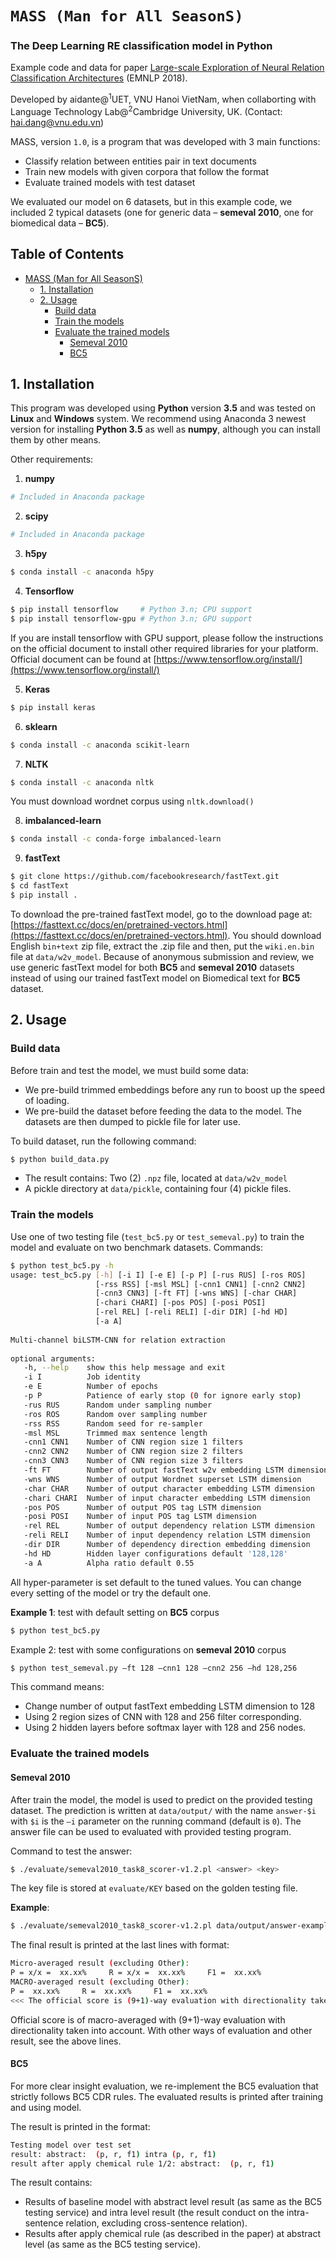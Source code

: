 # ``MASS (Man for All SeasonS)``
### The Deep Learning RE classification model in Python

Example code and data for paper [Large-scale Exploration of Neural Relation Classification Architectures]() (EMNLP 2018).

Developed by aidante@<sup>1</sup>UET, VNU Hanoi VietNam, when collaborting with Language Technology Lab@<sup>2</sup>Cambridge University, UK.
(Contact: hai.dang@vnu.edu.vn)

MASS, version ``1.0``, is a program that was developed with 3 main functions:

- Classify relation between entities pair in text documents
- Train new models with given corpora that follow the format
- Evaluate trained models with test dataset

We evaluated our model on 6 datasets, but in this example code, we included 2 typical datasets (one for generic data – **semeval 2010**, one for biomedical data – **BC5**). 


## Table of Contents
- [MASS (Man for All SeasonS)](#mass--man-for-all-seasons-)
  * [1. Installation](#1-installation)
  * [2. Usage](#2-usage)
    + [Build data](#build-data)
    + [Train the models](#train-the-models)
    + [Evaluate the trained models](#evaluate-the-trained-models)
      - [Semeval 2010](#semeval-2010)
      - [BC5](#bc5)
##

## 1. Installation

This program was developed using **Python** version **3.5** and was tested on **Linux** and **Windows** system. We recommend using Anaconda 3 newest version for installing **Python 3.5** as well as **numpy**, although you can install them by other means. 

Other requirements: 
 1. **numpy**
```sh
# Included in Anaconda package
```

 2. **scipy**
```sh
# Included in Anaconda package
```

 3. **h5py** 
```sh
$ conda install -c anaconda h5py 
```

 4. **Tensorflow** 
```sh
$ pip install tensorflow     # Python 3.n; CPU support 
$ pip install tensorflow-gpu # Python 3.n; GPU support 
```
If you are install tensorflow with GPU support, please follow the instructions on the official document to install other required libraries for your platform. Official document can be found at [https://www.tensorflow.org/install/](https://www.tensorflow.org/install/)  

 5. **Keras**
```sh
$ pip install keras 
```

 6. **sklearn**
```sh
$ conda install -c anaconda scikit-learn
```

 7. **NLTK**
```sh
$ conda install -c anaconda nltk
``` 
You must download wordnet corpus using ``nltk.download()`` 

 8. **imbalanced-learn**
```sh
$ conda install -c conda-forge imbalanced-learn
```
 
 9. **fastText**
```sh
$ git clone https://github.com/facebookresearch/fastText.git 
$ cd fastText 
$ pip install . 
```
To download the pre-trained fastText model, go to the download page at: [https://fasttext.cc/docs/en/pretrained-vectors.html](https://fasttext.cc/docs/en/pretrained-vectors.html). You should download English ``bin+text`` zip file, extract the .zip file and then, put the ``wiki.en.bin`` file at ``data/w2v_model``. Because of anonymous submission and review, we use generic fastText model for both **BC5** and **semeval 2010** datasets instead of using our trained fastText model on Biomedical text for **BC5** dataset.

## 2. Usage 
### Build data
Before train and test the model, we must build some data: 

 - We pre-build trimmed embeddings before any run to boost up the speed of loading. 
 - We pre-build the dataset before feeding the data to the    model. The datasets are then dumped to pickle file for later use.

To build dataset, run the following command: 
```sh
$ python build_data.py 
```

 - The result contains:  Two (2) ``.npz`` file, located at ``data/w2v_model``
 - A pickle directory at ``data/pickle``, containing four (4) pickle files.

### Train the models
Use one of two testing file (``test_bc5.py`` or ``test_semeval.py``) to train the model and evaluate on two benchmark datasets. 
Commands: 
```sh
$ python test_bc5.py -h 
usage: test_bc5.py [-h] [-i I] [-e E] [-p P] [-rus RUS] [-ros ROS]
                   [-rss RSS] [-msl MSL] [-cnn1 CNN1] [-cnn2 CNN2]
                   [-cnn3 CNN3] [-ft FT] [-wns WNS] [-char CHAR]
                   [-chari CHARI] [-pos POS] [-posi POSI]
                   [-rel REL] [-reli RELI] [-dir DIR] [-hd HD]
                   [-a A] 
 
Multi-channel biLSTM-CNN for relation extraction 
 
optional arguments:
   -h, --help    show this help message and exit
   -i I          Job identity
   -e E          Number of epochs
   -p P          Patience of early stop (0 for ignore early stop)
   -rus RUS      Random under sampling number
   -ros ROS      Random over sampling number
   -rss RSS      Random seed for re-sampler
   -msl MSL      Trimmed max sentence length
   -cnn1 CNN1    Number of CNN region size 1 filters
   -cnn2 CNN2    Number of CNN region size 2 filters
   -cnn3 CNN3    Number of CNN region size 3 filters
   -ft FT        Number of output fastText w2v embedding LSTM dimension
   -wns WNS      Number of output Wordnet superset LSTM dimension
   -char CHAR    Number of output character embedding LSTM dimension
   -chari CHARI  Number of input character embedding LSTM dimension
   -pos POS      Number of output POS tag LSTM dimension
   -posi POSI    Number of input POS tag LSTM dimension
   -rel REL      Number of output dependency relation LSTM dimension
   -reli RELI    Number of input dependency relation LSTM dimension
   -dir DIR      Number of dependency direction embedding dimension
   -hd HD        Hidden layer configurations default '128,128'
   -a A          Alpha ratio default 0.55 
```

All hyper-parameter is set default to the tuned values. You can change every setting of the model or try the default one. 

**Example 1**: test with default setting on **BC5** corpus 
```sh
$ python test_bc5.py 
```

Example 2: test with some configurations on **semeval 2010** corpus 
```sh
$ python test_semeval.py –ft 128 –cnn1 128 –cnn2 256 –hd 128,256 
```
This command means:
 - Change number of output fastText embedding LSTM dimension to 128
 - Using 2 region sizes of CNN with 128 and 256 filter corresponding.
 - Using 2 hidden layers before softmax layer with 128 and 256 nodes.

### Evaluate the trained models 
#### Semeval 2010
After train the model, the model is used to predict on the provided testing dataset. The prediction is written at ``data/output/`` with the name ``answer-$i`` with ``$i`` is the ``–i`` parameter on the running command (default is ``0``). The answer file can be used to evaluated with provided testing program. 

Command to test the answer: 
```sh
$ ./evaluate/semeval2010_task8_scorer-v1.2.pl <answer> <key> 
```
The key file is stored at ``evaluate/KEY`` based on the golden testing file. 

**Example**: 
```sh
$ ./evaluate/semeval2010_task8_scorer-v1.2.pl data/output/answer-example evaluate/KEY 
```
The final result is printed at the last lines with format: 
```sh
Micro-averaged result (excluding Other): 
P = x/x =  xx.xx%     R = x/x =  xx.xx%     F1 =  xx.xx% 
MACRO-averaged result (excluding Other): 
P =  xx.xx%     R =  xx.xx%     F1 =  xx.xx% 
<<< The official score is (9+1)-way evaluation with directionality taken into account: macro-averaged F1 = xx.xx% >>>
```

Official score is of macro-averaged with (9+1)-way evaluation with directionality taken into account. With other ways of evaluation and other result, see the above lines. 

#### BC5
For more clear insight evaluation, we re-implement the BC5 evaluation that strictly follows BC5 CDR rules. 
The evaluated results is printed after training and using model. 

The result is printed in the format: 
```sh
Testing model over test set 
result: abstract:  (p, r, f1) intra (p, r, f1) 
result after apply chemical rule 1/2: abstract:  (p, r, f1) 
```

The result contains:
 - Results of baseline model with abstract level result (as same as the BC5 testing service) and intra level result (the result conduct on the intra-sentence relation, excluding cross-sentence relation).
 - Results after apply chemical rule (as described in the paper) at abstract level (as same as the BC5 testing service).
